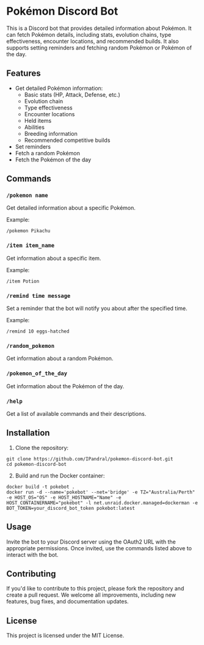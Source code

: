 
# Pokémon Discord Bot

This is a Discord bot that provides detailed information about Pokémon. It can fetch Pokémon details, including stats, evolution chains, type effectiveness, encounter locations, and recommended builds. It also supports setting reminders and fetching random Pokémon or Pokémon of the day.

## Features

- Get detailed Pokémon information:
  - Basic stats (HP, Attack, Defense, etc.)
  - Evolution chain
  - Type effectiveness
  - Encounter locations
  - Held items
  - Abilities
  - Breeding information
  - Recommended competitive builds
- Set reminders
- Fetch a random Pokémon
- Fetch the Pokémon of the day

## Commands

### `/pokemon name`

Get detailed information about a specific Pokémon.

Example:
```
/pokemon Pikachu
```

### `/item item_name`

Get information about a specific item.

Example:
```
/item Potion
```

### `/remind time message`

Set a reminder that the bot will notify you about after the specified time.

Example:
```
/remind 10 eggs-hatched
```

### `/random_pokemon`

Get information about a random Pokémon.

### `/pokemon_of_the_day`

Get information about the Pokémon of the day.

### `/help`

Get a list of available commands and their descriptions.

## Installation

1. Clone the repository:
```
git clone https://github.com/IPandral/pokemon-discord-bot.git
cd pokemon-discord-bot
```

2. Build and run the Docker container:
```
docker build -t pokebot .
docker run -d --name='pokebot' --net='bridge' -e TZ="Australia/Perth" -e HOST_OS="OS" -e HOST_HOSTNAME="Name" -e HOST_CONTAINERNAME="pokebot" -l net.unraid.docker.managed=dockerman -e BOT_TOKEN=your_discord_bot_token pokebot:latest
```

## Usage

Invite the bot to your Discord server using the OAuth2 URL with the appropriate permissions. Once invited, use the commands listed above to interact with the bot.

## Contributing

If you'd like to contribute to this project, please fork the repository and create a pull request. We welcome all improvements, including new features, bug fixes, and documentation updates.

## License

This project is licensed under the MIT License.
